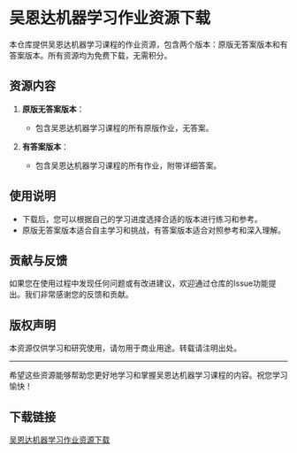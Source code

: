 # 吴恩达机器学习作业资源下载

本仓库提供吴恩达机器学习课程的作业资源，包含两个版本：原版无答案版本和有答案版本。所有资源均为免费下载，无需积分。

## 资源内容

1. **原版无答案版本**：
   - 包含吴恩达机器学习课程的所有原版作业，无答案。

2. **有答案版本**：
   - 包含吴恩达机器学习课程的所有作业，附带详细答案。

## 使用说明

- 下载后，您可以根据自己的学习进度选择合适的版本进行练习和参考。
- 原版无答案版本适合自主学习和挑战，有答案版本适合对照参考和深入理解。

## 贡献与反馈

如果您在使用过程中发现任何问题或有改进建议，欢迎通过仓库的Issue功能提出。我们非常感谢您的反馈和贡献。

## 版权声明

本资源仅供学习和研究使用，请勿用于商业用途。转载请注明出处。

---

希望这些资源能够帮助您更好地学习和掌握吴恩达机器学习课程的内容。祝您学习愉快！

## 下载链接

[吴恩达机器学习作业资源下载](https://pan.quark.cn/s/f2992144c4ba)